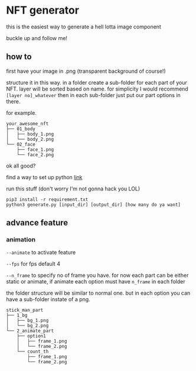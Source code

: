 # NFT generator
this is the easiest way to generate a hell lotta image component

buckle up and follow me!

## how to

first have your image in .png (transparent background of course!)

structure it in this way.
in a folder create a sub-folder for each part of your NFT.
layer will be sorted based on name.
for simplicity I would recommend `[layer no]_whatever`
then in each sub-folder just put our part options in there.


for example.
```
your_awesome_nft
├── 01_body
│   ├── body_1.png
│   └── body_2.png
└── 02_face
    ├── face_1.png
    └── face_2.png
```

ok all good?

find a way to set up python [link](https://realpython.com/installing-python/)

run this stuff (don't worry I'm not gonna hack you LOL)

```
pip3 install -r requirement.txt
python3 generate.py [input_dir] [output_dir] [how many do ya want]
```

## advance feature

### animation
`--animate` to activate feature


`--fps` for fps default 4 

`--n_frame` to specify no of frame you have. for now each part can be either static or animate, if animate each option must have `n_frame` in each folder

the folder structure will be similar to normal one. but in each option you can have a sub-folder instate of a png.

```
stick_man_part
├── 1_bg
│   ├── bg_1.png
│   └── bg_2.png
└── 2_animate_part
    ├── option1
    │   ├── frame_1.png
    │   └── frame_2.png
    └── count_th
        ├── frame_1.png
        └── frame_2.png
```